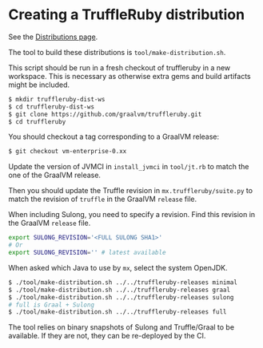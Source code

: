 # Creating a TruffleRuby distribution

See the [Distributions page](../user/distribution.md).

The tool to build these distributions is `tool/make-distribution.sh`.

This script should be run in a fresh checkout of truffleruby in a new workspace.
This is necessary as otherwise extra gems and build artifacts might be included.

```bash
$ mkdir truffleruby-dist-ws
$ cd truffleruby-dist-ws
$ git clone https://github.com/graalvm/truffleruby.git
$ cd truffleruby
```

You should checkout a tag corresponding to a GraalVM release:
```bash
$ git checkout vm-enterprise-0.xx
```

Update the version of JVMCI in `install_jvmci` in `tool/jt.rb` to match the one
of the GraalVM release.

Then you should update the Truffle revision in `mx.truffleruby/suite.py` to
match the revision of `truffle` in the GraalVM `release` file.

When including Sulong, you need to specify a revision.
Find this revision in the GraalVM `release` file.

```bash
export SULONG_REVISION='<FULL SULONG SHA1>'
# Or
export SULONG_REVISION='' # latest available
```

When asked which Java to use by `mx`, select the system OpenJDK.

```bash
$ ./tool/make-distribution.sh ../../truffleruby-releases minimal
$ ./tool/make-distribution.sh ../../truffleruby-releases graal
$ ./tool/make-distribution.sh ../../truffleruby-releases sulong
# full is Graal + Sulong
$ ./tool/make-distribution.sh ../../truffleruby-releases full
```

The tool relies on binary snapshots of Sulong and Truffle/Graal to be available.
If they are not, they can be re-deployed by the CI.
